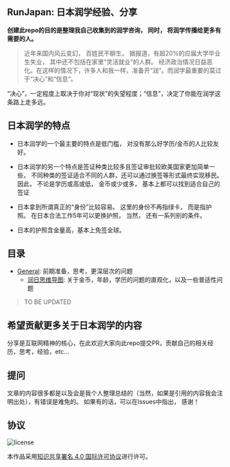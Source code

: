 ## RunJapan: 日本润学经验、分享

**创建此repo的目的是整理我自己收集到的润学咨询， 同时， 将润学传播给更多有需要的人。**

> 近年来国内风云变幻， 百姓民不聊生。 据报道，有超20%的应届大学毕业生失业， 其中还不包括在家里“灵活就业”的人群。 经济政治情况日益恶化。在这样的情况下，许多人和我一样，准备开“润”。而润学最重要的莫过于“决心”和“信息”。

“决心”，一定程度上取决于你对“现状”的失望程度；“信息”，决定了你能在润学这条路上走多远。



## 日本润学的特点

- 日本润学的一个最主要的特点是低门槛， 对没有那么好学历/金币的人比较友好。

- 日本润学的另一个特点是签证种类比较多且签证审批较欧美国家更加简单一些， 不同种类的签证适合不同的人群，还可以通过换签等形式最终实现移民。因此， 不论是学历或高或低， 金币或少或多， 基本上都可以找到适合自己的签证

- 日本拿到所谓真正的“身份”比较容易。 这里的身份不再指绿卡， 而是指护照。 在日本合法工作5年可以更换护照， 当然， 还有一系列别的条件。

- 日本的护照含金量高，基本上免签全球。



## 目录

- [General](./general): 前期准备，思考，更深层次的问题
  - [润日思维导图](./general/runjapan-mindmap.md): 关于金币，年龄，学历的问题的直观化，以及一些普适性问题



> TO BE UPDATED



## 希望贡献更多关于日本润学的内容

分享是互联网精神的核心，在此欢迎大家向此repo提交PR，贡献自己的相关经历，思考，经验，etc...



## 提问

文章的内容很多都是以及会是我个人整理总结的（当然，如果是引用的内容我会注明出处），有错误是难免的。 如果有的话，可以在Issues中指出， 感谢！



## 协议
![license](https://i.creativecommons.org/l/by-sa/4.0/88x31.png "license")

本作品采用[知识共享署名 4.0 国际许可协议](https://creativecommons.org/licenses/by-sa/4.0/deed.zh)进行许可。 

